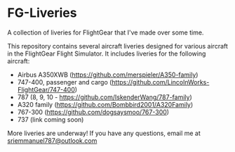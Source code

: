 # FG-Liveries
A collection of liveries for FlightGear that I've made over some time.

This repository contains several aircraft liveries designed for various aircraft in the FlightGear Flight Simulator. It includes liveries for the following aircraft:
  - Airbus A350XWB (https://github.com/merspieler/A350-family)
  - 747-400, passenger and cargo (https://github.com/LincolnWorks-FlightGear/747-400)
  - 787 (8, 9, 10 - https://github.com/IskenderWang/787-family)
  - A320 family (https://github.com/Bombbird2001/A320Family)
  - 767-300 (https://github.com/dogsaysmoo/767-300)
  - 737 (link coming soon)
 
 More liveries are underway! If you have any questions, email me at sriemmanuel787@outlook.com
